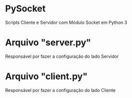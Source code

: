 # PySocket
Scripts Cliente e Servidor com Módulo Socket em Python 3

# Arquivo "server.py"
  <p>Responsável por fazer a configuração do lado Servidor</p>
  
# Arquivo "client.py"
  <p>Responsável por fazer a configuração do lado Cliente</p>
